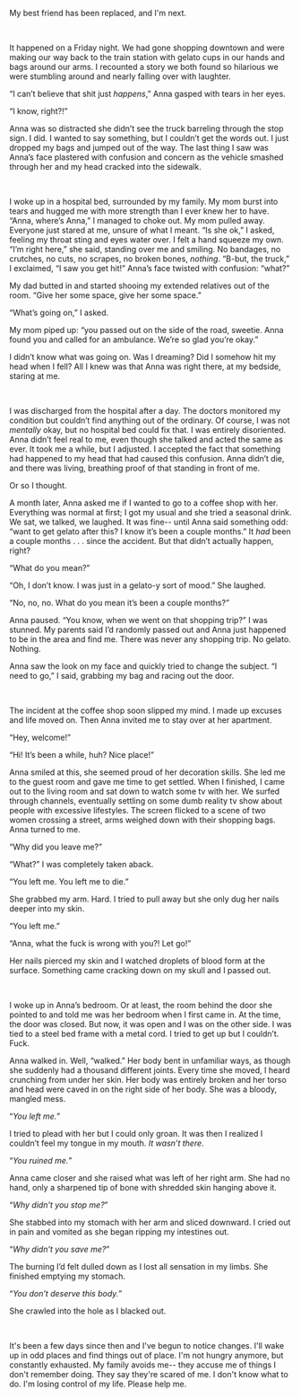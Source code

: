 My best friend has been replaced, and I'm next.

&#x200B;

It happened on a Friday night. We had gone shopping downtown and were making our way back to the train station with gelato cups in our hands and bags around our arms. I recounted a story we both found so hilarious we were stumbling around and nearly falling over with laughter.

“I can’t believe that shit just *happens*,” Anna gasped with tears in her eyes.

“I know, right?!” 

Anna was so distracted she didn’t see the truck barreling through the stop sign. I did. I wanted to say something, but I couldn’t get the words out. I just dropped my bags and jumped out of the way. The last thing I saw was Anna’s face plastered with confusion and concern as the vehicle smashed through her and my head cracked into the sidewalk.

&#x200B;

I woke up in a hospital bed, surrounded by my family. My mom burst into tears and hugged me with more strength than I ever knew her to have. “Anna, where’s Anna,” I managed to choke out. My mom pulled away. Everyone just stared at me, unsure of what I meant. “Is she ok,” I asked, feeling my throat sting and eyes water over. I felt a hand squeeze my own. “I’m right here,” she said, standing over me and smiling. No bandages, no crutches, no cuts, no scrapes, no broken bones, *nothing*. “B-but, the truck,” I exclaimed, “I saw you get hit!” Anna’s face twisted with confusion: “what?”

My dad butted in and started shooing my extended relatives out of the room. “Give her some space, give her some space.”

“What’s going on,” I asked.

My mom piped up: “you passed out on the side of the road, sweetie. Anna found you and called for an ambulance. We’re so glad you’re okay.”

I didn’t know what was going on. Was I dreaming? Did I somehow hit my head when I fell? All I knew was that Anna was right there, at my bedside, staring at me.

&#x200B;

I was discharged from the hospital after a day. The doctors monitored my condition but couldn’t find anything out of the ordinary. Of course, I was not *mentally* okay, but no hospital bed could fix that. I was entirely disoriented. Anna didn’t feel real to me, even though she talked and acted the same as ever. It took me a while, but I adjusted. I accepted the fact that something had happened to my head that had caused this confusion. Anna didn’t die, and there was living, breathing proof of that standing in front of me.

Or so I thought.

A month later, Anna asked me if I wanted to go to a coffee shop with her. Everything was normal at first; I got my usual and she tried a seasonal drink. We sat, we talked, we laughed. It was fine-- until Anna said something odd: “want to get gelato after this? I know it’s been a couple months.” It *had* been a couple months . . . since the accident. But that didn’t actually happen, right?

“What do you mean?”

“Oh, I don’t know. I was just in a gelato-y sort of mood.” She laughed.

“No, no, no. What do you mean it’s been a couple months?”

Anna paused. “You know, when we went on that shopping trip?” I was stunned. My parents said I’d randomly passed out and Anna just happened to be in the area and find me. There was never any shopping trip. No gelato. Nothing.

Anna saw the look on my face and quickly tried to change the subject. “I need to go,” I said, grabbing my bag and racing out the door.

&#x200B;

The incident at the coffee shop soon slipped my mind. I made up excuses and life moved on. Then Anna invited me to stay over at her apartment.

“Hey, welcome!”

“Hi! It’s been a while, huh? Nice place!”

Anna smiled at this, she seemed proud of her decoration skills. She led me to the guest room and gave me time to get settled. When I finished, I came out to the living room and sat down to watch some tv with her. We surfed through channels, eventually settling on some dumb reality tv show about people with excessive lifestyles. The screen flicked to a scene of two women crossing a street, arms weighed down with their shopping bags. Anna turned to me.

“Why did you leave me?”

“What?” I was completely taken aback.

“You left me. You left me to die.”

She grabbed my arm. Hard. I tried to pull away but she only dug her nails deeper into my skin.

“You left me.”

“Anna, what the fuck is wrong with you?! Let go!”

Her nails pierced my skin and I watched droplets of blood form at the surface. Something came cracking down on my skull and I passed out.

&#x200B;

I woke up in Anna’s bedroom. Or at least, the room behind the door she pointed to and told me was her bedroom when I first came in. At the time, the door was closed. But now, it was open and I was on the other side. I was tied to a steel bed frame with a metal cord. I tried to get up but I couldn’t. Fuck.

Anna walked in. Well, “walked.” Her body bent in unfamiliar ways, as though she suddenly had a thousand different joints. Every time she moved, I heard crunching from under her skin. Her body was entirely broken and her torso and head were caved in on the right side of her body. She was a bloody, mangled mess.

“*You left me.*”

I tried to plead with her but I could only groan. It was then I realized I couldn’t feel my tongue in my mouth. *It wasn’t there*. 

“*You ruined me.*”

Anna came closer and she raised what was left of her right arm. She had no hand, only a sharpened tip of bone with shredded skin hanging above it.

“*Why didn’t you stop me?*”

She stabbed into my stomach with her arm and sliced downward. I cried out in pain and vomited as she began ripping my intestines out.

“*Why didn’t you save me?*”

The burning I’d felt dulled down as I lost all sensation in my limbs. She finished emptying my stomach.

“*You don’t deserve this body.*”

She crawled into the hole as I blacked out.

&#x200B;

It's been a few days since then and I've begun to notice changes. I'll wake up in odd places and find things out of place. I'm not hungry anymore, but constantly exhausted. My family avoids me-- they accuse me of things I don't remember doing. They say they're scared of me. I don't know what to do. I'm losing control of my life. Please help me.